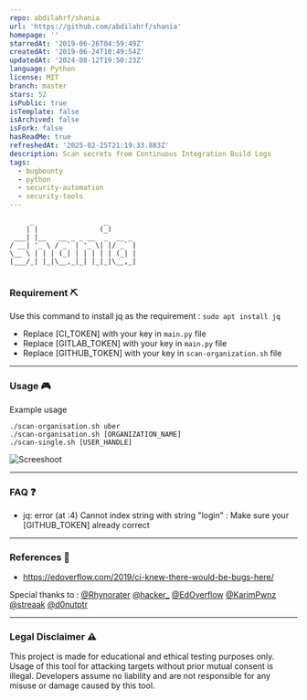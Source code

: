 ```yaml
---
repo: abdilahrf/shania
url: 'https://github.com/abdilahrf/shania'
homepage: ''
starredAt: '2019-06-26T04:59:49Z'
createdAt: '2019-06-24T10:49:54Z'
updatedAt: '2024-08-12T19:50:23Z'
language: Python
license: MIT
branch: master
stars: 52
isPublic: true
isTemplate: false
isArchived: false
isFork: false
hasReadMe: true
refreshedAt: '2025-02-25T21:19:33.883Z'
description: Scan secrets from Continuous Integration Build Logs
tags:
  - bugbounty
  - python
  - security-automation
  - security-tools
---
```


```
     _                 _       
    | |               (_)      
 ___| |__   __ _ _ __  _  __ _ 
/ __| '_ \ / _` | '_ \| |/ _` |
\__ \ | | | (_| | | | | | (_| |
|___/_| |_|\__,_|_| |_|_|\__,_|
                               
```

### Requirement ⛏

Use this command to install jq as the requirement : `sudo apt install jq`

- Replace [CI_TOKEN] with your key in `main.py` file
- Replace [GITLAB_TOKEN] with your key in `main.py` file
- Replace [GITHUB_TOKEN] with your key in `scan-organization.sh` file

---
### Usage 🎮

Example usage

```
./scan-organisation.sh uber
./scan-organisation.sh [ORGANIZATION_NAME]
./scan-single.sh [USER_HANDLE]
```

![Screeshoot](shania.png)

---
### FAQ ❓

- jq: error (at <stdin>:4)  Cannot index string with string "login" :  Make sure your [GITHUB_TOKEN] already correct

---
### References 🧾

- https://edoverflow.com/2019/ci-knew-there-would-be-bugs-here/

Special thanks to :
[@Rhynorater](https://twitter.com/Rhynorater)
[@hacker_](https://twitter.com/hacker_)
[@EdOverflow](https://twitter.com/EdOverflow)
[@KarimPwnz](https://twitter.com/KarimPwnz)
[@streaak](https://twitter.com/streaak)
[@d0nutptr](https://twitter.com/d0nutptr)

---
### Legal Disclaimer ⚠

This project is made for educational and ethical testing purposes only. Usage of this tool for attacking targets without prior mutual consent is illegal. Developers assume no liability and are not responsible for any misuse or damage caused by this tool.
